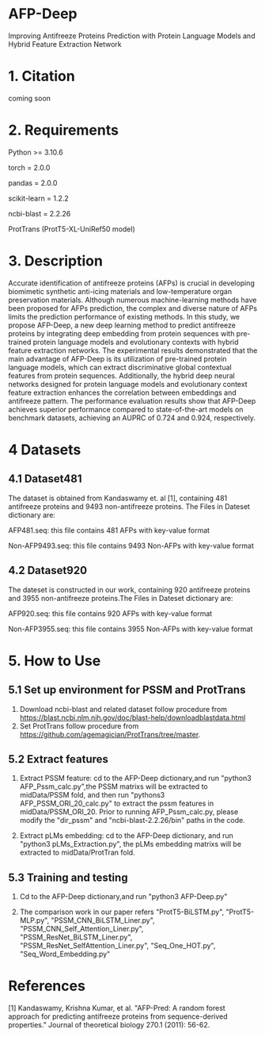 # AFP-Deep
Improving Antifreeze Proteins Prediction with Protein Language Models and Hybrid Feature Extraction Network

# 1. Citation
coming soon

# 2. Requirements

Python >= 3.10.6

torch = 2.0.0

pandas = 2.0.0

scikit-learn = 1.2.2

ncbi-blast = 2.2.26

ProtTrans (ProtT5-XL-UniRef50 model)

# 3. Description
Accurate identification of antifreeze proteins (AFPs) is crucial in developing biomimetic synthetic anti-icing materials and low-temperature organ preservation materials. Although numerous machine-learning methods have been proposed for AFPs prediction, the complex and diverse nature of AFPs limits the prediction performance of existing methods. In this study, we propose AFP-Deep, a new deep learning method to predict antifreeze proteins by integrating deep embedding from protein sequences with pre-trained protein language models and evolutionary contexts with hybrid feature extraction networks. The experimental results demonstrated that the main advantage of AFP-Deep is its utilization of pre-trained protein language models, which can extract discriminative global contextual features from protein sequences. Additionally, the hybrid deep neural networks designed for protein language models and evolutionary context feature extraction enhances the correlation between embeddings and antifreeze pattern. The performance evaluation results show that AFP-Deep achieves superior performance compared to state-of-the-art models on benchmark datasets, achieving an AUPRC of 0.724 and 0.924, respectively.


# 4 Datasets
## 4.1 Dataset481
The dataset is obtained from Kandaswamy et. al [1], containing 481 antifreeze proteins and 9493 non-antifreeze proteins. The Files in Dateset dictionary are:

AFP481.seq: this file contains 481 AFPs with key-value format

Non-AFP9493.seq: this file contains 9493 Non-AFPs with key-value format

## 4.2 Dataset920
The dateset is constructed in our work, containing 920 antifreeze proteins and 3955 non-antifreeze proteins.The Files in Dateset dictionary are:


AFP920.seq: this file contains 920 AFPs with key-value format

Non-AFP3955.seq: this file contains 3955 Non-AFPs with key-value format


# 5. How to Use

## 5.1 Set up environment for PSSM and ProtTrans
1. Download ncbi-blast and related dataset follow procedure from https://blast.ncbi.nlm.nih.gov/doc/blast-help/downloadblastdata.html 
2. Set ProtTrans follow procedure from https://github.com/agemagician/ProtTrans/tree/master.

## 5.2 Extract features

1. Extract PSSM feature: cd to the AFP-Deep dictionary,and run "python3 AFP_Pssm_calc.py",the PSSM matrixs will be extracted to midData/PSSM fold, and then run "pythons3 AFP_PSSM_ORI_20_calc.py" to extract the pssm features in midData/PSSM_ORI_20. Prior to running AFP_Pssm_calc.py, please modify the "dir_pssm" and "ncbi-blast-2.2.26/bin" paths in the code.

2. Extract pLMs embedding: cd to the AFP-Deep dictionary, and run "python3 pLMs_Extraction.py", the pLMs embedding matrixs will be extracted to midData/ProtTran fold.

## 5.3 Training and testing

1. Cd to the AFP-Deep dictionary,and run "python3 AFP-Deep.py"

4. The comparison work in our paper refers "ProtT5-BiLSTM.py", "ProtT5-MLP.py", "PSSM_CNN_BiLSTM_Liner.py", "PSSM_CNN_Self_Attention_Liner.py", "PSSM_ResNet_BiLSTM_Liner.py", "PSSM_ResNet_SelfAttention_Liner.py", "Seq_One_HOT.py", "Seq_Word_Embedding.py"

# References
[1] Kandaswamy, Krishna Kumar, et al. "AFP-Pred: A random forest approach for predicting antifreeze proteins from sequence-derived properties." Journal of theoretical biology 270.1 (2011): 56-62.
